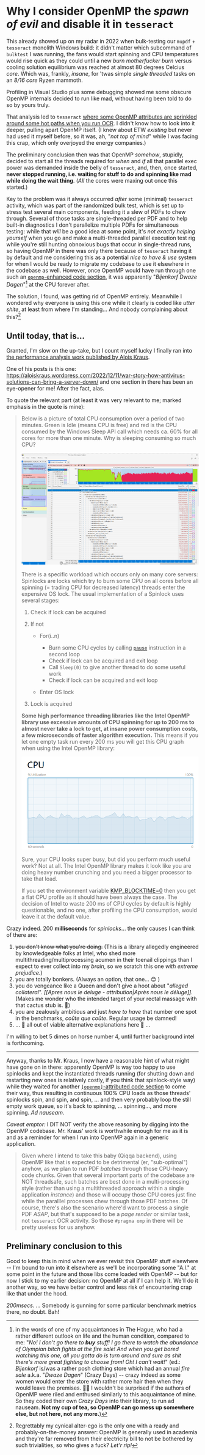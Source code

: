 # Why I consider OpenMP the *spawn of evil* and disable it in `tesseract`

This already showed up on my radar in 2022 when bulk-testing our `mupdf` + `tesseract` monolith Windows build: it didn't matter which subcommand of `bulktest` I was running, the fans would start spinning and CPU temperatures would rise quick as they could until a new *burn motherfucker burn* versus cooling solution equilibrium was reached at almost 80 degrees Celcius *core*. Which was, frankly, *insane*, for 'twas simple *single threaded* tasks on an *8/16 core* Ryzen mammoth.

Profiling in Visual Studio plus some debugging showed me some obscure OpenMP internals decided to run like mad, without having been told to do so by yours truly.

That analysis led to `tesseract` [where some OpenMP attributes are sprinkled around some hot paths when you run OCR](https://github.com/search?q=repo%3AGerHobbelt%2Ftesseract++pragma+omp&type=code). I didn't know how to look into it deeper, pulling apart OpenMP itself. (I knew about ETW *existing* but never had used it myself before, so it was, ah, "*not top of mind*" while I was facing this crap, which only overjoyed the energy companies.)

The preliminary conclusion then was that OpenMP *somehow*, stupidly, decided to start all the threads required for *when* and *if* all that parallel exec power was demanded inside the belly of `tesseract`, and, then, once started, **never stopped running, i.e. waiting for stuff to do and spinning like mad while doing the wait thing**. (*All* the cores were maxing out once this started.)

Key to the problem was it always occurred *after* some (minimal) `tesseract` activity, which was part of the randomized bulk test, which is set up to stress test several main components, feeding it a slew of PDFs to chew through. Several of those tasks are single-threaded per PDF and to help built-in diagnostics I don't parallelize multiple PDFs for simultaneous testing: while that *will* be a good idea at some point, it's *not exactly helping yourself* when you go and make a multi-threaded parallel execution test rig while you're still hunting obnoxious bugs that occur in single-thread runs, so having OpenMP in there was only there because of `tesseract` having it by default and me considering this as a potential *nice to have & use* system for when I would be ready to migrate my codebase to use it elsewhere in the codebase as well. 
However, once OpenMP would have run through one such an [`openmp`-enhanced code section](https://github.com/search?q=repo%3AGerHobbelt%2Ftesseract++pragma+omp&type=code), it was apparently "*Bijenkorf Dwaze Dagen*"[^1] at the CPU forever after.

The solution, I found, was getting rid of OpenMP entirely. Meanwhile I wondered why everyone is using this one while it clearly is coded like *utter shite*, at least from where I'm standing... And nobody complaining about this?[^2]



## Until today, that is...

Granted, I'm slow on the up-take, but I count myself lucky I finally ran into [the performance analysis work published by Alois Kraus](https://aloiskraus.wordpress.com/). 

One of his posts is this one: https://aloiskraus.wordpress.com/2022/12/11/war-story-how-antivirus-solutions-can-bring-a-server-down/ and one section in there has been an eye-opener for me! After the fact, alas.

To quote the relevant part (at least it was very relevant to me; marked emphasis in the quote is mine):

> Below is a picture of total CPU consumption over a period of two minutes. Green is Idle (means CPU is free) and red is the CPU consumed by the Windows Sleep API call which needs ca. 60% for all cores for more than one minute. Why is sleeping consuming so much CPU?
>
> ![](./assets/kraus1.webp)
>
> There is a specific workload which occurs only on many core servers: Spinlocks are locks which try to burn some CPU on all cores before all spinning (= trading CPU for decreased latency) threads enter the expensive OS lock. The usual implementation of a Spinlock uses several stages:
>
> 1. Check if lock can be acquired
> 2. If not
>   
>    - For(i..n)
>      - Burn some CPU cycles by calling [`pause`](https://aloiskraus.wordpress.com/2018/06/16/why-skylakex-cpus-are-sometimes-50-slower-how-intel-has-broken-existing-code/) instruction in a second loop
>      - Check if lock can be acquired and exit loop
>      - Call `Sleep(0)` to give another thread to do some useful work
>      - Check if lock can be acquired and exit loop
>    
>    - Enter OS lock
> 3. Lock is acquired
>
> **Some high performance threading libraries like the Intel OpenMP library use excessive amounts of CPU spinning for up to 200 ms to almost never take a lock to get, at insane power consumption costs, a few microseconds of faster algorithm execution.** This means if you let one empty task run every 200 ms you will get this CPU graph when using the Intel OpenMP library:
>
> ![](./assets/kraus-cpu.webp)
>
> Sure, your CPU looks super busy, but did you perform much useful work? Not at all. The Intel OpenMP library makes it look like you are doing heavy number crunching and you need a bigger processor to take that load.
>
> If you set the environment variable [KMP_BLOCKTIME=0](https://www.intel.com/content/www/us/en/developer/articles/technical/how-to-get-better-performance-on-chainer-with-intel-acceleration.html) then you get a flat CPU profile as it should have been always the case. The decision of Intel to waste 200 ms of CPU cycles by default is highly questionable, and no one, after profiling the CPU consumption, would leave it at the default value.
>

Crazy indeed. 200 **milliseconds** for *spinlocks*... the only causes I can think of there are:
1. ~~you don't know what you're doing.~~ (This is a library allegedly engineered by knowledgeable folks at Intel, who shed more multithreading/multiprocessing acumen in their toenail clippings than I expect to ever collect into my *brain*, so we scratch this one *with extreme prejudice*.)
2. you are totally bonkers. (Always an option, that one... 😊 )
3. you do vengeance like a Queen and don't give a hoot about "*alleged collateral*". *[[Apres nous le deluge - attribution|Après nous le déluge]].* (Makes me wonder who the intended target of your rectal massage with that cactus stub is. 🤔)
4. you are zealously ambitious and just *have to have* that number one spot in the benchmarks, *coûte que coûte*. Regular usage be damned!
5. ... 🤷 all out of viable alternative explanations here 🤷 ...

I'm willing to bet 5 dimes on horse number 4, until further background intel is forthcoming.

----

Anyway, thanks to Mr. Kraus, I now have a reasonable hint of what might have gone on in there: apparently OpenMP is way too happy to use spinlocks and kept the instantiated threads running (for shutting down and restarting new ones is relatively costly, if you think that spinlock-style way) while they waited for another [`[openmp]`-attributed code section](https://github.com/search?q=repo%3AGerHobbelt%2Ftesseract++pragma+omp&type=code) to come their way, thus resulting in continuous 100% CPU loads as those threads' spinlocks spin, and spin, and spin, ... and then very probably loop the still empty work queue, so it's back to spinning, ... spinning..., and more spinning. *Ad nauseam.*

*Caveat emptor:* 
I DIT NOT verify the above reasoning by digging into the OpenMP codebase. Mr. Kraus' work is worthwhile enough for me as it is and as a reminder for when I run into OpenMP again in a generic application.

> Given where I intend to take this baby (Qiqqa backend), using OpenMP like that is expected to be detrimental (er, "sub-optimal") anyhow, as we plan to run PDF *batches* through those CPU-heavy code chunks. Given that several important parts of the codebase are NOT threadsafe, such batches are best done in a multi-processing style (rather than using a multithreaded approach within a single application *instance*) and those will occupy those CPU cores just fine while the paralllel processes chew through those PDF batches. Of course, there's also the scenario where'd want to process a single PDF *ASAP*, but that's supposed to be a *page render* or similar task, not `tesseract` OCR activity. So those `#pragma omp` in there will be pretty useless for us anyhow.
> 



## Preliminary conclusion to this 

Good to keep this in mind when we ever revisit this OpenMP stuff elsewhere -- I'm bound to run into it elsewhere as we'll be incorporating some "A.I." at some point in the future and those libs come loaded with OpenMP -- but for now I stick to my earlier decision: no OpenMP at all if I can help it. We'll do it another way, so we have better control and less risk of encountering crap like that under the hood.

*200msecs*. ... Somebody is gunning for some particular benchmark metrics there, no doubt. Bah!











[^1]: in the words of one of my acquaintances in The Hague, who had a rather different outlook on life and the human condition, compared to me: "*No! I don't go there to **buy** stuff! I go there to watch the abundance of Olympian bitch fights at the fire sale! And when you get bored watching this one, all you gotta do is turn around and sure as shit there's more great fighting to choose from! Oh! I can't wait!*" (ed.: *Bijenkorf* is/was a rather posh clothing store which had an annual *fire sale* a.k.a. "*Dwaze Dagen*" (Crazy Days) -- crazy indeed as some women would enter the store with rather more hair then when they would leave the premises. 🤦‍♂️ I wouldn't be surprised if the authors of OpenMP were riled and enthused similarly to this acquaintance of mine. So they coded their own *Crazy Days* into their library, to run ad nauseam. **Not my cup of tea, so OpenMP can go mess up somewhere else, but not here, not any more.**)

[^2]: Regrettably my cynical alter-ego is the only one with a ready and probably-on-the-money answer: OpenMP is generally used in academia and they're far removed from their electricity bill to not be bothered by such trivialities, so who gives a fuck? *Let'r rip!*




